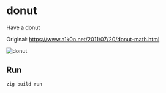 # donut
Have a donut

Original: https://www.a1k0n.net/2011/07/20/donut-math.html

![donut](donut.GIF)

## Run

```
zig build run
```
